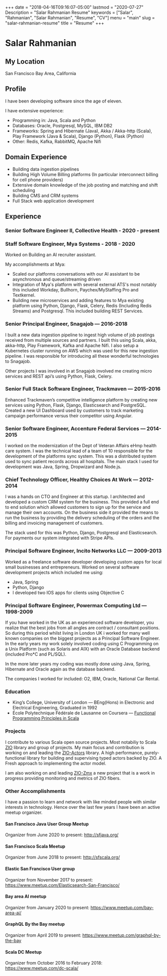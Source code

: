 +++
date = "2018-04-16T09:16:07-05:00"
lastmod = "2020-07-27"
Description = "Salar Rahmanian Resume"
keywords = ["Salar", "Rahmanian", "Salar Rahmanian", "Resume", "CV"]
menu = "main"
slug = "salar-rahmanian-resume"
title = "Resume"
+++
# Salar Rahmanian #
## My Location ##
San Francisco Bay Area, California

## Profile ##
I have been developing software since the age of eleven. 

I have extensive experience:

- Programming in: Java, Scala and Python
- Databases: Oracle, Postgresql, MySQL, IBM DB2
- Frameworks: Spring and Hibernate (Java), Akka / Akka-http (Scala), Play Framework (Java & Scala), Django (Python), Flask (Python)
- Other: Redis, Kafka, RabbitMQ, Apache Nifi

## Domain Experience ##
- Building data ingestion pipelines
- Building High Volume Billing platforms (In particular interconnect billing for cell phone providers)
- Extensive domain knowledge of the job posting and matching and shift scheduling
- Building CMS and CRM systems
- Full Stack web application development

## Experience ##
### Senior Software Engineer II, Collective Health - 2020 - present ###

### Staff Software Engineer, Mya Systems - 2018 - 2020 ###
Worked on Building an AI recruiter assistant.

My accomplishments at Mya:

- Scaled our platforms conversations with our AI assistant to be asynchronous and queue/streaming driven
- Integration of Mya's platform with several external ATS's most notably this included Workday, Bullhorn, Paychex/MyStaffing Pro and Textkernel.
- Building new microservices and adding features to Mya existing platform using Python, Django, Flask, Celery, Redis (Including Redis Streams) and Postgresql. This included building REST Services. 

### Senior Principal Engineer, Snagajob — 2016-2018 ###
I built a new data ingestion pipeline to ingest high volume of job postings received from multiple sources and partners. I built this using Scala, akka, akka-http, Play Framework, Kafka and Apache Nifi. I also setup a Kubernetes cluster running on AWS which was used for this new ingestion pipeline. I was responsible for introducing all these wonderful technologies to Snagajob.

Other projects I was involved in at Snagajob involved me creating micro services and REST api’s using Python, Flask, Celery.

### Senior Full Stack Software Engineer, Trackmaven — 2015-2016 ###
Enhanced Trackmaven’s competitive intelligence platform by creating new services using Python, Flask, Django, Elasticsearch and PostgreSQL. Created a new UI Dashboard used by customers to track marketing campaign performance versus their competitor using Angular.

### Senior Software Engineer, Accenture Federal Services — 2014-2015 ###
I worked on the modernization of the Dept of Veteran Affairs eHmp health care system. I was the technical lead of a team of 10 responsible for the development of the platforms sync system. This was a distributed system used to sync patient records across all hospitals. The main stack I used for development was Java, Spring, Dropwizard and Node.js.

### Chief Technology Officer, Healthy Choices At Work — 2012-2014 ###
I was a hands on CTO and Engineer at this startup. I architected and developed a custom CRM system for the business. This provided a full end to end solution which allowed customers to sign up for the service and manage their own accounts. On the business side it provided the means to run the business by providing the delivery scheduling of the orders and the billing and invoicing management of customers.

The stack used for this was Python, Django, Postgresql and Elasticsearch. For payments our system integrated with Stripe APIs. 

### Principal Software Engineer, Incito Networks LLC — 2009-2013 ###
Worked as a freelance software developer developing custom apps for local small businesses and entrepreneurs. Worked on several software development projects which included me using: 

- Java, Spring
- Python, Django
- I developed two IOS apps for clients using Objective C 

### Principal Software Engineer, Powermax Computing Ltd — 1998-2009 ###
If you have worked in the UK as an experienced software developer, you realize that the best jobs from all angles are contract / consultant positions. So during this period whilst living in London UK i worked for many well known companies on the biggest projects as a Principal Software Engineer. In the early years my work solely involved coding using  C Programming on a Unix Platform (such as Solaris and AIX) with an Oracle Database backend (included Pro*C and PL/SQL). 

In the more later years my coding was mostly done using Java, Spring, Hibernate and Oracle again as the database backend.

The companies I worked for included: O2, IBM, Oracle, National Car Rental.

### Education ###
- King’s College, University of London — BEng(Hons) in Electronic and Electrical Engineering, Graduated in 1992
- École Polytechnique Fédérale de Lausanne on Coursera — [Functional Programming Principles in Scala](https://www.coursera.org/account/accomplishments/verify/H5W964KAJ73Y)

### Projects ###

I contribute to various Scala open source projects. Most notabiliy to Scala [ZIO](https://zio.dev/) library and group of projects. My main focus and contribution is working on and leading the [ZIO-Actors](https://zio.github.io/zio-actors/) library. A high performance, purely-functional library for building and supervising typed actors backed by ZIO. A Fresh approach to implementing the actor model.

I am also working on and leading [ZIO-Zmx](https://github.com/zio/zio-zmx) a new project that is a work in progress providing monitoring and metrics of ZIO fibers.

### Other Accomplishments ###

I have a passion to learn and network with like minded people with similar interests in technology. Hence over the last few years I have been an active meetup organizer.

#### San Francisco Java User Group Meetup ####

Organizer from June 2020 to present: <http://sfjava.org/>

#### San Francisco Scala Meetup ####

Organizer from June 2018 to present: <http://sfscala.org/>

#### Elastic San Francisco User group ####

Organizer from November 2017 to present: <https://www.meetup.com/Elasticsearch-San-Francisco/>

#### Bay area AI meetup ####

Organizer from January 2020 to present: <https://www.meetup.com/bay-area-ai/>

#### GraphQL By the Bay meetup ####

Organizer from April 2019 to present: <https://www.meetup.com/graphql-by-the-bay>

#### Scala DC Meetup ####

Organizer from October 2016 to February 2018: <https://www.meetup.com/dc-scala/>

